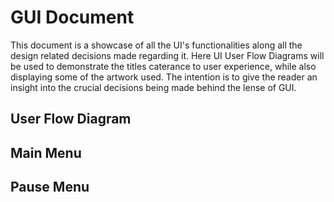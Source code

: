 # GUI Document
This document is a showcase of all the UI's functionalities along all the design related decisions made regarding it. Here UI User Flow Diagrams will be used to demonstrate the titles caterance to user experience, while also displaying some of the artwork used. The intention is to give the reader an insight into the crucial decisions being made behind the lense of GUI. 


## User Flow Diagram

## Main Menu 


## Pause Menu 

